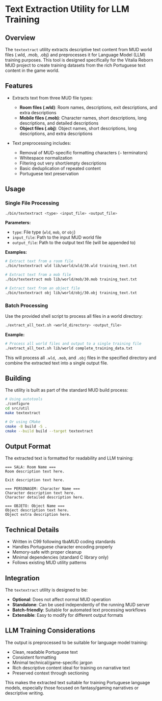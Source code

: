 # Text Extraction Utility for LLM Training

## Overview

The `textextract` utility extracts descriptive text content from MUD world files (.wld, .mob, .obj) and preprocesses it for Language Model (LLM) training purposes. This tool is designed specifically for the Vitalia Reborn MUD project to create training datasets from the rich Portuguese text content in the game world.

## Features

- Extracts text from three MUD file types:
  - **Room files (.wld)**: Room names, descriptions, exit descriptions, and extra descriptions
  - **Mobile files (.mob)**: Character names, short descriptions, long descriptions, and detailed descriptions  
  - **Object files (.obj)**: Object names, short descriptions, long descriptions, and extra descriptions

- Text preprocessing includes:
  - Removal of MUD-specific formatting characters (`~` terminators)
  - Whitespace normalization
  - Filtering out very short/empty descriptions
  - Basic deduplication of repeated content
  - Portuguese text preservation

## Usage

### Single File Processing

```bash
./bin/textextract <type> <input_file> <output_file>
```

**Parameters:**
- `type`: File type (`wld`, `mob`, or `obj`)
- `input_file`: Path to the input MUD world file
- `output_file`: Path to the output text file (will be appended to)

**Examples:**
```bash
# Extract text from a room file
./bin/textextract wld lib/world/wld/30.wld training_text.txt

# Extract text from a mob file  
./bin/textextract mob lib/world/mob/30.mob training_text.txt

# Extract text from an object file
./bin/textextract obj lib/world/obj/30.obj training_text.txt
```

### Batch Processing

Use the provided shell script to process all files in a world directory:

```bash
./extract_all_text.sh <world_directory> <output_file>
```

**Example:**
```bash
# Process all world files and output to a single training file
./extract_all_text.sh lib/world complete_training_data.txt
```

This will process all `.wld`, `.mob`, and `.obj` files in the specified directory and combine the extracted text into a single output file.

## Building

The utility is built as part of the standard MUD build process:

```bash
# Using autotools
./configure
cd src/util
make textextract

# Or using CMake
cmake -B build -S .
cmake --build build --target textextract
```

## Output Format

The extracted text is formatted for readability and LLM training:

```
=== SALA: Room Name ===
Room description text here.

Exit description text here.

=== PERSONAGEM: Character Name ===
Character description text here.
Character detailed description here.

=== OBJETO: Object Name ===
Object description text here.
Object extra description here.
```

## Technical Details

- Written in C99 following tbaMUD coding standards
- Handles Portuguese character encoding properly
- Memory-safe with proper cleanup
- Minimal dependencies (standard C library only)
- Follows existing MUD utility patterns

## Integration

The `textextract` utility is designed to be:
- **Optional**: Does not affect normal MUD operation
- **Standalone**: Can be used independently of the running MUD server
- **Batch-friendly**: Suitable for automated text processing workflows
- **Extensible**: Easy to modify for different output formats

## LLM Training Considerations

The output is preprocessed to be suitable for language model training:
- Clean, readable Portuguese text
- Consistent formatting
- Minimal technical/game-specific jargon
- Rich descriptive content ideal for training on narrative text
- Preserved context through sectioning

This makes the extracted text suitable for training Portuguese language models, especially those focused on fantasy/gaming narratives or descriptive writing.